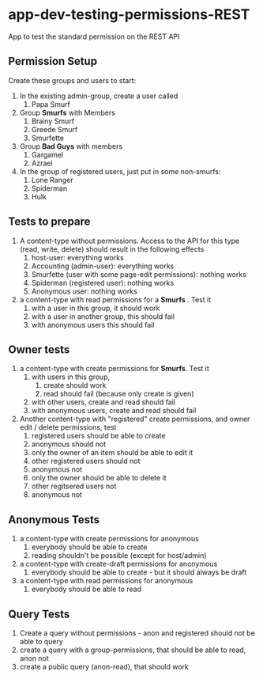 # app-dev-testing-permissions-REST
App to test the standard permission on the REST API

## Permission Setup

Create these groups and users to start:

1. In the existing admin-group, create a user called
    1. Papa Smurf
1. Group **Smurfs** with Members
    1. Brainy Smurf
    1. Greede Smurf
    1. Smurfette
1. Group **Bad Guys** with members
    1. Gargamel
    1. Azrael
1. In the group of registered users, just put in some non-smurfs:
    1. Lone Ranger
    1. Spiderman
    1. Hulk

## Tests to prepare

1. A content-type without permissions. Access to the API for this type (read, write, delete) should result in the following effects
    1. host-user: everything works
    1. Accounting (admin-user): everything works
    1. Smurfette (user with some page-edit permissions): nothing works
    1. Spiderman (registered user): nothing works
    1. Anonymous user: nothing works
1. a content-type with read permissions for a **Smurfs** . Test it
    1. with a user in this group, it should work
    1. with a user in another group, this should fail
    1. with anonymous users this should fail
    
## Owner tests
1. a content-type with create permissions for **Smurfs**. Test it
    1. with users in this group, 
        1. create should work
        1. read should fail (because only create is given)
    1. with other users, create and read should fail
    1. with anonymous users, create and read should fail
1. Another content-type with "registered" create permissions, and owner edit / delete permissions, test
    1. registered users should be able to create
    1. anonymous should not
    1. only the owner of an item should be able to edit it
    1. other registered users should not
    1. anonymous not
    1. only the owner should be able to delete it
    1. other regitsered users not
    1. anonymous not
    
## Anonymous Tests
1. a content-type with create permissions for anonymous
    1. everybody should be able to create
    1. reading shouldn't be possible (except for host/admin)
1. a content-type with create-draft permissions for anonymous
    1. everybody should be able to create - but it should always be draft
1. a content-type with read permissions for anonymous
    1. everybody should be able to read

## Query Tests
1. Create a query without permissions - anon and registered should not be able to query
1. create a query with a group-permissions, that should be able to read, anon not
1. create a public query (anon-read), that should work
